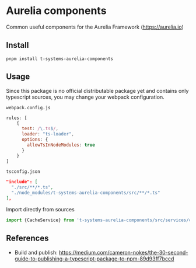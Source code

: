 # Aurelia components
Common useful components for the Aurelia Framework (https://aurelia.io)

## Install

```shell script
pnpm install t-systems-aurelia-components
```

## Usage

Since this package is no official distributable package yet and contains only typescript sources, you may change your webpack configuration.

`webpack.config.js`
```js
rules: [
    {
      test: /\.ts$/,
      loader: "ts-loader",
      options: {
        allowTsInNodeModules: true
      }
    }
]
```

`tsconfig.json`
```json
"include": [
  "./src/**/*.ts",
  "./node_modules/t-systems-aurelia-components/src/**/*.ts"
],
```

Import directly from sources
```typescript
import {CacheService} from 't-systems-aurelia-components/src/services/cache-service'
```

## References
* Build and publish: https://medium.com/cameron-nokes/the-30-second-guide-to-publishing-a-typescript-package-to-npm-89d93ff7bccd

